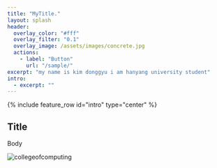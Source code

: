 ```yaml
---
title: "MyTitle."
layout: splash
header:
  overlay_color: "#fff"
  overlay_filter: "0.1"
  overlay_image: /assets/images/concrete.jpg
  actions:
    - label: "Button"
      url: "/sample/"
excerpt: "my name is kim donggyu i am hanyang university student"
intro:
  - excerpt: ""
---
```


{% include feature_row id="intro" type="center" %}

## Title

Body

![collegeofcomputing](/assets/images/collegeofcomputing.jpg)
